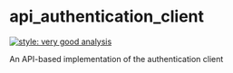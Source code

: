 # api_authentication_client

[![style: very good analysis][very_good_analysis_badge]][very_good_analysis_link]

An API-based implementation of the authentication client

[very_good_analysis_badge]: https://img.shields.io/badge/style-very_good_analysis-B22C89.svg
[very_good_analysis_link]: https://pub.dev/packages/very_good_analysis